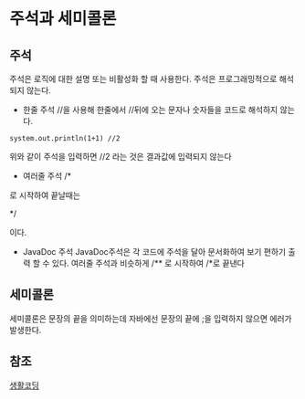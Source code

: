 # 주석과 세미콜론

## 주석
주석은 로직에 대한 설명 또는 비활성화 할 때 사용한다. 주석은 프로그래밍적으로 해석되지 않는다.

- 한줄 주석
//을 사용해 한줄에서 //뒤에 오는 문자나 숫자들을 코드로 해석하지 않는다.  
```
system.out.println(1+1) //2
```
위와 같이 주석을 입력하면 //2 라는 것은 결과값에 입력되지 않는다

- 여러줄 주석
/*

로 시작하여 끝날때는

*/

이다.

- JavaDoc 주석
JavaDoc주석은 각 코드에 주석을 달아 문서화하여 보기 편하기 출력 할 수 있다.
여러줄 주석과 비슷하게 /** 로 시작하여 /*로 끝낸다

## 세미콜론
세미콜론은 문장의 끝을 의미하는데 자바에선 문장의 끝에 ;을 입력하지 않으면 에러가 발생한다.

## 참조
[생활코딩](https://opentutorials.org/course/1223/6714) 
